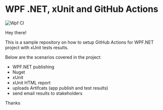 # WPF .NET, xUnit and GitHub Actions

![Wpf CI](https://github.com/abhilashca/wpf-github-actions-dot-net/workflows/Wpf%20CI/badge.svg)

Hey there!

This is a sample repository on how to setup  GitHub Actions for WPF.NET project with xUnit tests results.

Below are the scenarios covered in the project:
- WPF.NET publishing
- Nuget
- xUnit
- xUnit HTML report
- uploads Artifcats (app publish and test results)
- send email results to stakeholders

Thanks
